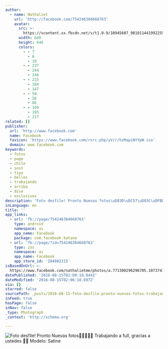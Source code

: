 ```yaml
---
author:
  - name: Nathaliet
    url: 'http://facebook.com/754246384668763'
    avatar:
      src: >-
        https://scontent.xx.fbcdn.net/v/t1.0-9/10945607_981011441992255_871656205391861994_n.jpg?oh=25f74b6918caf9f93fe9bb49ff3172c6&oe=5813ED8F
      width: 640
      height: 640
      colors:
        - - 7
          - 6
          - 18
        - - 237
          - 244
          - 246
        - - 215
          - 184
          - 147
        - - 50
          - 50
          - 66
        - - 169
          - 195
          - 217
related: []
publisher:
  url: 'http://www.facebook.com'
  name: Facebook
  favicon: 'https://www.facebook.com/rsrc.php/yV/r/hzMapiNYYpW.ico'
  domain: www.facebook.com
keywords:
  - fotos
  - page
  - chile
  - sost
  - tipo
  - bellos
  - trabajando
  - arriba
  - dise
  - exclusivos
description: "Foto desfile! Pronto Nuevas fotos\uD83D\uDC57\uD83C\uDFBD\uD83D\uDC56\uD83D\uDC59\uD83D\uDC4C Trabajando a full, gracias a ustedes \uD83D\uDE0A\uD83D\uDE18 Modelo: Satine"
inLanguage: en
title: ''
app_links:
  - url: 'fb://page/754246384668763'
    type: android
    namespace: ai
    app_name: Facebook
    package: com.facebook.katana
  - url: 'fb://page/?id=754246384668763'
    type: ios
    namespace: ai
    app_name: Facebook
    app_store_id: '284882215'
isBasedOnUrl: >-
  https://www.facebook.com/nathalietme/photos/a.771300296296705.1073741830.754246384668763/981011441992255/?type=3&theater
datePublished: '2016-08-15T02:09:10.844Z'
dateModified: '2016-08-15T02:06:18.697Z'
via: {}
starred: false
sourcePath: _posts/2016-08-15-foto-desfile-pronto-nuevas-fotos-trabajando-a-ful.md
inFeed: true
hasPage: false
inNav: false
_type: Photograph
_context: 'http://schema.org'

---
```

![Foto desfile! Pronto Nuevas fotos Trabajando a full, gracias a ustedes  Modelo: Satine](https://scontent.xx.fbcdn.net/v/t1.0-9/10945607_981011441992255_871656205391861994_n.jpg?oh=25f74b6918caf9f93fe9bb49ff3172c6&oe=5813ED8F)